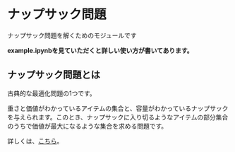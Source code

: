 # ナップサック問題

ナップサック問題を解くためのモジュールです

**example.ipynbを見ていただくと詳しい使い方が書いてあります。**

## ナップサック問題とは

古典的な最適化問題の1つです。

重さと価値がわかっているアイテムの集合と、容量がわかっているナップサックを与えられます。このとき、ナップサックに入り切るようなアイテムの部分集合のうちで価値が最大になるような集合を求める問題です。

詳しくは、[こちら](https://ja.wikipedia.org/wiki/%E3%83%8A%E3%83%83%E3%83%97%E3%82%B5%E3%83%83%E3%82%AF%E5%95%8F%E9%A1%8C)。
